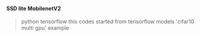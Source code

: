 #### SSD lite MobilenetV2
>python tensorflow
>this codes started from tensorflow models 'cifar10 multi gpu' example
